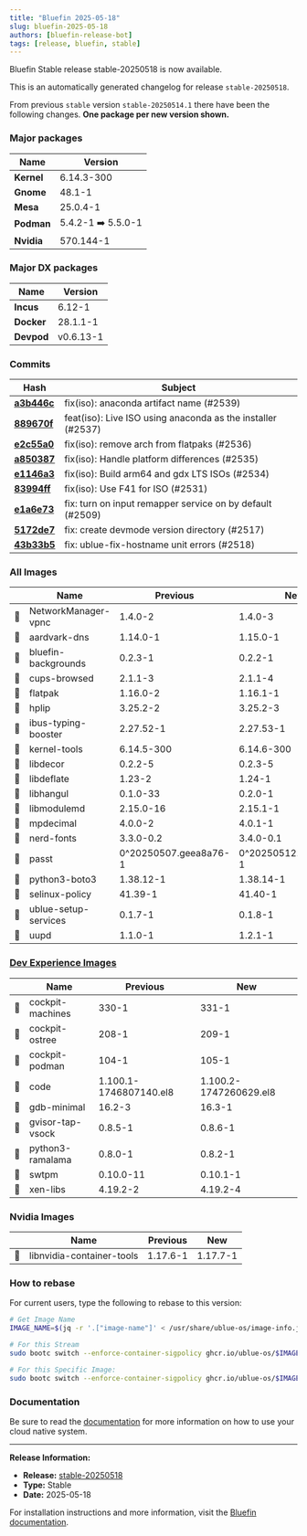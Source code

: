```yaml
---
title: "Bluefin 2025-05-18"
slug: bluefin-2025-05-18
authors: [bluefin-release-bot]
tags: [release, bluefin, stable]
---
```


Bluefin Stable release stable-20250518 is now available.

This is an automatically generated changelog for release `stable-20250518`.

From previous `stable` version `stable-20250514.1` there have been the following changes. **One package per new version shown.**

### Major packages

| Name       | Version            |
| ---------- | ------------------ |
| **Kernel** | 6.14.3-300         |
| **Gnome**  | 48.1-1             |
| **Mesa**   | 25.0.4-1           |
| **Podman** | 5.4.2-1 ➡️ 5.5.0-1 |
| **Nvidia** | 570.144-1          |

### Major DX packages

| Name       | Version   |
| ---------- | --------- |
| **Incus**  | 6.12-1    |
| **Docker** | 28.1.1-1  |
| **Devpod** | v0.6.13-1 |

### Commits

| Hash                                                                                               | Subject                                                     |
| -------------------------------------------------------------------------------------------------- | ----------------------------------------------------------- |
| **[a3b446c](https://github.com/ublue-os/bluefin/commit/a3b446c20de5f80faa23130ac41b45129c143314)** | fix(iso): anaconda artifact name (#2539)                    |
| **[889670f](https://github.com/ublue-os/bluefin/commit/889670f6007d86d0ce9db4883b1e19b9c0550628)** | feat(iso): Live ISO using anaconda as the installer (#2537) |
| **[e2c55a0](https://github.com/ublue-os/bluefin/commit/e2c55a0aee96a0ae5dbc8513cfe31a89a53f4ab7)** | fix(iso): remove arch from flatpaks (#2536)                 |
| **[a850387](https://github.com/ublue-os/bluefin/commit/a8503872bb72be82ee5361b5fd38a4b295d93ee1)** | fix(iso): Handle platform differences (#2535)               |
| **[e1146a3](https://github.com/ublue-os/bluefin/commit/e1146a386588a3fca0dfa5fe7d5da8abb8a9e2d2)** | fix(iso): Build arm64 and gdx LTS ISOs (#2534)              |
| **[83994ff](https://github.com/ublue-os/bluefin/commit/83994ff789008c0ba932f98127f578f5b55da05e)** | fix(iso): Use F41 for ISO (#2531)                           |
| **[e1a6e73](https://github.com/ublue-os/bluefin/commit/e1a6e737404c4ca4a3ee370519822704d3a3bfab)** | fix: turn on input remapper service on by default (#2509)   |
| **[5172de7](https://github.com/ublue-os/bluefin/commit/5172de74c68477e97ad6a328bec7d82e92855f9c)** | fix: create devmode version directory (#2517)               |
| **[43b33b5](https://github.com/ublue-os/bluefin/commit/43b33b5211260303ee70c61749078a2e783b0694)** | fix: ublue-fix-hostname unit errors (#2518)                 |

### All Images

|     | Name                 | Previous              | New                   |
| --- | -------------------- | --------------------- | --------------------- |
| 🔄  | NetworkManager-vpnc  | 1.4.0-2               | 1.4.0-3               |
| 🔄  | aardvark-dns         | 1.14.0-1              | 1.15.0-1              |
| 🔄  | bluefin-backgrounds  | 0.2.3-1               | 0.2.2-1               |
| 🔄  | cups-browsed         | 2.1.1-3               | 2.1.1-4               |
| 🔄  | flatpak              | 1.16.0-2              | 1.16.1-1              |
| 🔄  | hplip                | 3.25.2-2              | 3.25.2-3              |
| 🔄  | ibus-typing-booster  | 2.27.52-1             | 2.27.53-1             |
| 🔄  | kernel-tools         | 6.14.5-300            | 6.14.6-300            |
| 🔄  | libdecor             | 0.2.2-5               | 0.2.3-5               |
| 🔄  | libdeflate           | 1.23-2                | 1.24-1                |
| 🔄  | libhangul            | 0.1.0-33              | 0.2.0-1               |
| 🔄  | libmodulemd          | 2.15.0-16             | 2.15.1-1              |
| 🔄  | mpdecimal            | 4.0.0-2               | 4.0.1-1               |
| 🔄  | nerd-fonts           | 3.3.0-0.2             | 3.4.0-0.1             |
| 🔄  | passt                | 0^20250507.geea8a76-1 | 0^20250512.g8ec1341-1 |
| 🔄  | python3-boto3        | 1.38.12-1             | 1.38.14-1             |
| 🔄  | selinux-policy       | 41.39-1               | 41.40-1               |
| 🔄  | ublue-setup-services | 0.1.7-1               | 0.1.8-1               |
| 🔄  | uupd                 | 1.1.0-1               | 1.2.1-1               |

### [Dev Experience Images](https://docs.projectbluefin.io/bluefin-dx)

|     | Name             | Previous               | New                    |
| --- | ---------------- | ---------------------- | ---------------------- |
| 🔄  | cockpit-machines | 330-1                  | 331-1                  |
| 🔄  | cockpit-ostree   | 208-1                  | 209-1                  |
| 🔄  | cockpit-podman   | 104-1                  | 105-1                  |
| 🔄  | code             | 1.100.1-1746807140.el8 | 1.100.2-1747260629.el8 |
| 🔄  | gdb-minimal      | 16.2-3                 | 16.3-1                 |
| 🔄  | gvisor-tap-vsock | 0.8.5-1                | 0.8.6-1                |
| 🔄  | python3-ramalama | 0.8.0-1                | 0.8.2-1                |
| 🔄  | swtpm            | 0.10.0-11              | 0.10.1-1               |
| 🔄  | xen-libs         | 4.19.2-2               | 4.19.2-4               |

### Nvidia Images

|     | Name                      | Previous | New      |
| --- | ------------------------- | -------- | -------- |
| 🔄  | libnvidia-container-tools | 1.17.6-1 | 1.17.7-1 |

### How to rebase

For current users, type the following to rebase to this version:

```bash
# Get Image Name
IMAGE_NAME=$(jq -r '.["image-name"]' < /usr/share/ublue-os/image-info.json)

# For this Stream
sudo bootc switch --enforce-container-sigpolicy ghcr.io/ublue-os/$IMAGE_NAME:stable

# For this Specific Image:
sudo bootc switch --enforce-container-sigpolicy ghcr.io/ublue-os/$IMAGE_NAME:stable-20250518
```

### Documentation

Be sure to read the [documentation](https://docs.projectbluefin.io/) for more information
on how to use your cloud native system.

---

**Release Information:**

- **Release:** [stable-20250518](https://github.com/ublue-os/bluefin/releases/tag/stable-20250518)
- **Type:** Stable
- **Date:** 2025-05-18

For installation instructions and more information, visit the [Bluefin documentation](https://docs.projectbluefin.io/).
